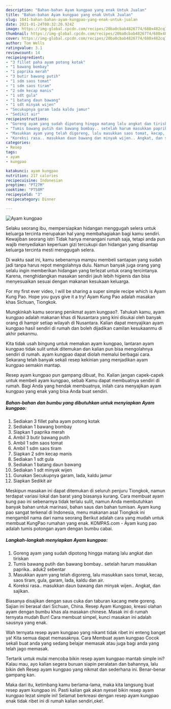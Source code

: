 ```yaml
---
description: "Bahan-bahan Ayam kungpao yang enak Untuk Jualan"
title: "Bahan-bahan Ayam kungpao yang enak Untuk Jualan"
slug: 1041-bahan-bahan-ayam-kungpao-yang-enak-untuk-jualan
date: 2021-01-24T00:32:20.924Z
image: https://img-global.cpcdn.com/recipes/20ba0cbab4826774/680x482cq70/ayam-kungpao-foto-resep-utama.jpg
thumbnail: https://img-global.cpcdn.com/recipes/20ba0cbab4826774/680x482cq70/ayam-kungpao-foto-resep-utama.jpg
cover: https://img-global.cpcdn.com/recipes/20ba0cbab4826774/680x482cq70/ayam-kungpao-foto-resep-utama.jpg
author: Tom Wells
ratingvalue: 3.1
reviewcount: 14
recipeingredient:
- "3 fillet paha ayam potong kotak"
- "1 bawang bombay"
- "1 paprika merah"
- "3 butir bawang putih"
- "1 sdm saos tomat"
- "1 sdm saos tiram"
- "2 sdm kecap manis"
- "1 sdt gula"
- "1 batang daun bawang"
- "1 sdt minyak wijen"
- "Secukupnya garam lada kaldu jamur"
- "Sedikit air"
recipeinstructions:
- "Goreng ayam yang sudah dipotong hingga matang lalu angkat dan tiriskan"
- "Tumis bawang putih dan bawang bombay.. setelah harum masukkan paprika.. aduk2 sebentar"
- "Masukkan ayam yang telah digoreng, lalu masukkan saos tomat, kecap, saos tiram, gula, garam, lada, kaldu dan air."
- "Koreksi rasa.. masukkan daun bawang dan minyak wijen.. Angkat, dan sajikan."
categories:
- Resep
tags:
- ayam
- kungpao

katakunci: ayam kungpao 
nutrition: 217 calories
recipecuisine: Indonesian
preptime: "PT27M"
cooktime: "PT58M"
recipeyield: "3"
recipecategory: Dinner

---
```



![Ayam kungpao](https://img-global.cpcdn.com/recipes/20ba0cbab4826774/680x482cq70/ayam-kungpao-foto-resep-utama.jpg)

Selaku seorang ibu, mempersiapkan hidangan menggugah selera untuk keluarga tercinta merupakan hal yang membahagiakan bagi kamu sendiri. Kewajiban seorang istri Tidak hanya menangani rumah saja, tetapi anda pun wajib menyediakan keperluan gizi tercukupi dan hidangan yang disantap keluarga tercinta mesti menggugah selera.

Di waktu  saat ini, kamu sebenarnya mampu membeli santapan yang sudah jadi tanpa harus repot mengolahnya dulu. Namun banyak juga orang yang selalu ingin memberikan hidangan yang terlezat untuk orang tercintanya. Karena, menghidangkan masakan sendiri jauh lebih higienis dan bisa menyesuaikan sesuai dengan makanan kesukaan keluarga. 

For my first ever video, I will be sharing a super simple recipe which is Ayam Kung Pao. Hope you guys give it a try! Ayam Kung Pao adalah masakan khas Sichuan, Tiongkok.

Mungkinkah kamu seorang penikmat ayam kungpao?. Tahukah kamu, ayam kungpao adalah makanan khas di Nusantara yang kini disukai oleh banyak orang di hampir setiap wilayah di Nusantara. Kalian dapat menyajikan ayam kungpao hasil sendiri di rumah dan boleh dijadikan camilan kesukaanmu di akhir pekanmu.

Kita tidak usah bingung untuk memakan ayam kungpao, lantaran ayam kungpao tidak sulit untuk ditemukan dan kalian pun bisa mengolahnya sendiri di rumah. ayam kungpao dapat diolah memalui berbagai cara. Sekarang telah banyak sekali resep kekinian yang menjadikan ayam kungpao semakin mantap.

Resep ayam kungpao pun gampang dibuat, lho. Kalian jangan capek-capek untuk membeli ayam kungpao, sebab Kamu dapat membuatnya sendiri di rumah. Bagi Anda yang hendak membuatnya, inilah cara menyajikan ayam kungpao yang enak yang bisa Anda buat sendiri.

<!--inarticleads1-->

##### Bahan-bahan dan bumbu yang dibutuhkan untuk menyiapkan Ayam kungpao:

1. Sediakan 3 fillet paha ayam potong kotak
1. Sediakan 1 bawang bombay
1. Siapkan 1 paprika merah
1. Ambil 3 butir bawang putih
1. Ambil 1 sdm saos tomat
1. Ambil 1 sdm saos tiram
1. Siapkan 2 sdm kecap manis
1. Sediakan 1 sdt gula
1. Sediakan 1 batang daun bawang
1. Sediakan 1 sdt minyak wijen
1. Gunakan Secukupnya garam, lada, kaldu jamur
1. Siapkan Sedikit air


Meskipun masakan ini dapat ditemukan di seluruh penjuru Tiongkok, namun terdapat variasi lokal dan barat yang biasanya kurang. Cara membuat ayam kung pao ini sebenarnya tidak terlalu sulit, namun Anda membutuhkan banyak bahan untuk marinasi, bahan saus dan bahan tumisan. Ayam kung pao sangat terkenal di Indonesia, menu makanan asal Tiongkok ini mengambil nama dari nama seorang Berikut adalah cara yang mudah untuk membuat KungPao rumahan yang enak. KOMPAS.com - Ayam kung pao adalah tumis potongan ayam dengan bumbu cabai. 

<!--inarticleads2-->

##### Langkah-langkah menyiapkan Ayam kungpao:

1. Goreng ayam yang sudah dipotong hingga matang lalu angkat dan tiriskan
1. Tumis bawang putih dan bawang bombay.. setelah harum masukkan paprika.. aduk2 sebentar
1. Masukkan ayam yang telah digoreng, lalu masukkan saos tomat, kecap, saos tiram, gula, garam, lada, kaldu dan air.
1. Koreksi rasa.. masukkan daun bawang dan minyak wijen.. Angkat, dan sajikan.


Biasanya disajikan dengan saus cuka dan taburan kacang mete goreng. Sajian ini berasal dari Sichuan, China. Resep Ayam Kungpao, kreasi olahan ayam dengan bumbu khas ala masakan chinese. Masak ini di rumah ternyata mudah Bun! Cara membuat simpel, kunci masakan ini adalah sausnya yang enak. 

Wah ternyata resep ayam kungpao yang nikamt tidak ribet ini enteng banget ya! Kita semua dapat memasaknya. Cara Membuat ayam kungpao Cocok sekali buat anda yang sedang belajar memasak atau juga bagi anda yang telah jago memasak.

Tertarik untuk mulai mencoba bikin resep ayam kungpao mantab simple ini? Kalau mau, ayo kalian segera buruan siapin peralatan dan bahannya, lalu bikin deh Resep ayam kungpao yang nikmat dan sederhana ini. Benar-benar gampang kan. 

Maka dari itu, ketimbang kamu berlama-lama, maka kita langsung buat resep ayam kungpao ini. Pasti kalian gak akan nyesel bikin resep ayam kungpao lezat simple ini! Selamat berkreasi dengan resep ayam kungpao enak tidak ribet ini di rumah kalian sendiri,oke!.

